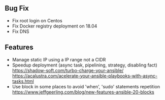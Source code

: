 Bug Fix
-------
- Fix root login on Centos
- Fix Docker registry deployment on 18.04
- Fix DNS

Features
--------
- Manage static IP using a IP range not a CIDR
- Speedup deployment (async task, pipelining, strategy, disabling fact)
  https://shadow-soft.com/turbo-charge-your-ansible/
  https://acalustra.com/acelerate-your-ansible-playbooks-with-async-tasks.html
- Use block in some places to avoid 'when', 'sudo' statements repetition
  https://www.jeffgeerling.com/blog/new-features-ansible-20-blocks
